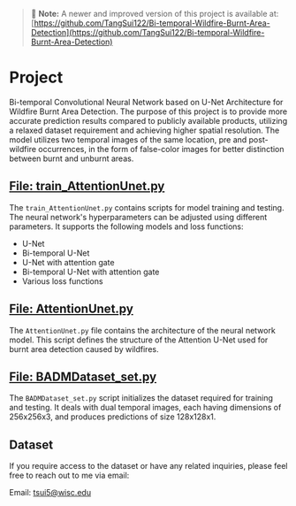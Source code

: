 > 📌 **Note:** A newer and improved version of this project is available at:  
> [https://github.com/TangSui122/Bi-temporal-Wildfire-Burnt-Area-Detection](https://github.com/TangSui122/Bi-temporal-Wildfire-Burnt-Area-Detection)

# Project 

Bi-temporal Convolutional Neural Network based on U-Net Architecture for Wildfire Burnt Area Detection.
The purpose of this project is to provide more accurate prediction results compared to publicly available products, utilizing a relaxed dataset requirement and achieving higher spatial resolution. The model utilizes two temporal images of the same location, pre and post-wildfire occurrences, in the form of false-color images for better distinction between burnt and unburnt areas.

## [File: train_AttentionUnet.py](segmentation/train_AttentionUnet.py)

The `train_AttentionUnet.py` contains scripts for model training and testing. The neural network's hyperparameters can be adjusted using different parameters. It supports the following models and loss functions:

- U-Net
- Bi-temporal U-Net
- U-Net with attention gate
- Bi-temporal U-Net with attention gate
- Various loss functions

## [File: AttentionUnet.py](segmentation/models/AttentionUnet.py)

The `AttentionUnet.py` file contains the architecture of the neural network model. This script defines the structure of the Attention U-Net used for burnt area detection caused by wildfires.

## [File: BADMDataset_set.py](segmentation/utils/BADMDataset_set.py)

The `BADMDataset_set.py` script initializes the dataset required for training and testing. It deals with dual temporal images, each having dimensions of 256x256x3, and produces predictions of size 128x128x1.

## Dataset

If you require access to the dataset or have any related inquiries, please feel free to reach out to me via email:

Email: tsui5@wisc.edu
